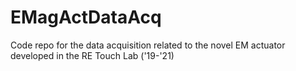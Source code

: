 # EMagActDataAcq
 Code repo for the data acquisition related to the novel EM actuator developed in the RE Touch Lab ('19-'21)
